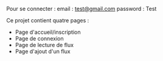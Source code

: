 Pour se connecter :
email : test@gmail.com
password : Test

Ce projet contient quatre pages :
- Page d'accueil/inscription 
- Page de connexion 
- Page de lecture de flux 
- Page d'ajout d'un flux 










